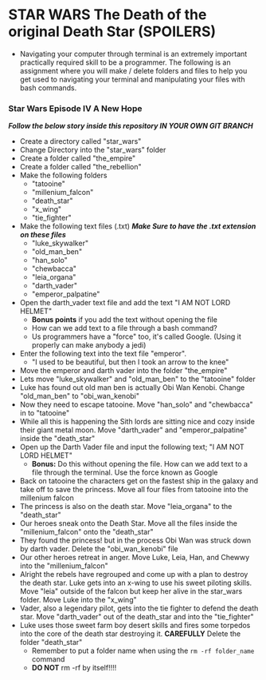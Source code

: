 # STAR WARS The Death of the original Death Star (SPOILERS)

* Navigating your computer through terminal is an extremely important practically required skill to be a programmer. The following is an assignment where you will make / delete folders and files to help you get used to navigating your terminal and manipulating your files with bash commands.

### Star Wars Episode IV A New Hope

***Follow the below story inside this repository IN YOUR OWN GIT BRANCH***

* Create a directory called "star_wars"
* Change Directory into the "star_wars" folder
* Create a folder called "the_empire"
* Create a folder called "the_rebellion"
* Make the following folders
	* "tatooine"
	* "millenium_falcon"
	* "death_star"
	* "x_wing"
	* "tie_fighter"
* Make the following text files (.txt) ***Make Sure to have the .txt extension on these files***
	* "luke_skywalker"
	* "old_man_ben"
	* "han_solo"
	* "chewbacca"
	* "leia_organa"
	* "darth_vader"
	* "emperor_palpatine"
* Open the darth_vader text file and add the text "I AM NOT LORD HELMET"
	* **Bonus points** if you add the text without opening the file
	* How can we add text to a file through a bash command?
	* Us programmers have a "force" too, it's called Google. (Using it properly can make anybody a jedi)
* Enter the following text into the text file "emperor". 
	* "I used to be beautiful, but then I took an arrow to the knee"
* Move the emperor and darth vader into the folder "the_empire"
* Lets move "luke_skywalker" and "old_man_ben" to the "tatooine" folder
* Luke has found out old man ben is actually Obi Wan Kenobi. Change "old_man_ben" to "obi_wan_kenobi"
* Now they need to escape tatooine. Move "han_solo" and "chewbacca" in to "tatooine"
* While all this is happening the Sith lords are sitting nice and cozy inside their giant metal moon. Move "darth_vader" and "emperor_palpatine" inside the "death_star"
* Open up the Darth Vader file and input the following text; "I AM NOT LORD HELMET"
	* **Bonus:** Do this without opening the file. How can we add text to a file through the terminal. Use the force known as Google
* Back on tatooine the characters get on the fastest ship in the galaxy and take off to save the princess. Move all four files from tatooine into the millenium falcon
* The princess is also on the death star. Move "leia_organa" to the "death_star"
* Our heroes sneak onto the Death Star. Move all the files inside the "millenium_falcon" onto the "death_star" 
* They found the princess! but in the process Obi Wan was struck down by darth vader. Delete the "obi_wan_kenobi" file 
* Our other heroes retreat in anger. Move Luke, Leia, Han, and Chewwy into the "millenium_falcon"
* Alright the rebels have regrouped and come up with a plan to destroy the death star. Luke gets into an x-wing to use his sweet piloting skills. Move "leia" outside of the falcon but keep her alive in the star_wars folder. Move Luke into the "x_wing"
* Vader, also a legendary pilot, gets into the tie fighter to defend the death star. Move "darth_vader" out of the death_star and into the "tie_fighter"
* Luke uses those sweet farm boy desert skills and fires some torpedos into the core of the death star destroying it. **CAREFULLY** Delete the folder "death_star"
	* Remember to put a folder name when using the `rm -rf folder_name` command
	* **DO NOT** rm -rf by itself!!!!
